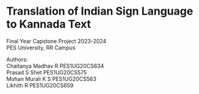 # Translation of Indian Sign Language to Kannada Text
Final Year Capstone Project 2023-2024
<br>
PES University, RR Campus
<br>

Authors:
<br>
Chaitanya Madhav R  PES1UG20CS634
<br>
Prasad S Shet       PES1UG20CS575
<br>
Mohan Murali K S    PES1UG20CS563
<br>
Likhith R           PES1UG20CS659
<br>
